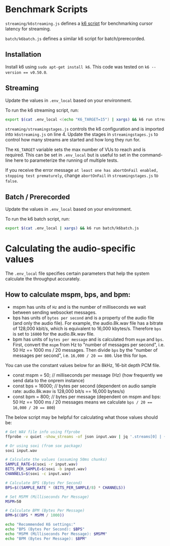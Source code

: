 # Benchmark Scripts

`streaming/k6streaming.js` defines a [k6 script](https://k6.io/docs/get-started/running-k6/) for benchmarking cursor latency for streaming.

`batch/k6batch.js` defines a similar k6 script for batch/prerecorded.

## Installation

Install k6 using `sudo apt-get install k6`. This code was tested on `k6 --version == v0.50.0`.

## Streaming

Update the values in `.env_local` based on your environment.

To run the k6 streaming script, run:

```sh
export $(cat .env_local <(echo "K6_TARGET=15") | xargs) && k6 run streaming/k6streaming.js
```

`streaming/streamingstages.js` controls the k6 configuration and is imported into `k6streaming.js` on line 4. Update the stages in `streamingstages.js` to control how many streams are started and how long they run for.

The `K6_TARGET` variable sets the max number of VUs to reach and is required.  This can be set in `.env_local` but is useful to set in the command-line here to parameterize the running of multiple tests.

If you receive the error message `at least one has abortOnFail enabled, stopping test prematurely`, change `abortOnFail` in `streamingstages.js` to `false`.


## Batch / Prerecorded

Update the values in `.env_local` based on your environment.

To run the k6 batch script, run:

```sh
export $(cat .env_local | xargs) && k6 run batch/k6batch.js
```

# Calculating the audio-specific values

The `.env_local` file specifies certain parameters that help the system calculate the throughput accurately.

## How to calculate mspm, bps, and bpm:
- mspm has units of `Hz` and is the number of milliseconds we wait between sending websocket messages.
- bps has units of `bytes per second` and is a property of the audio file (and only the audio file). For example, the audio.8k.wav file has a bitrate of 128,000 kbit/s, which is equivalent to 16,000 kbytes/s. Therefore `bps` is set to `16000` for the audio.8k.wav file.
- bpm has units of `bytes per message` and is calculated from `mspm` and `bps`. First, convert the `mspm` from Hz to "number of messages per second", i.e. 50 Hz == 1000 ms / 20 messages. Then divide `bps` by the "number of messages per second", i.e. `16,000 / 20 == 800`. Use this for `bpm`.

You can use the constant values below for an 8kHz, 16-bit depth PCM file.

- const mspm = 50; // milliseconds per message (Hz) (how frequently we send data to the onprem instance)
- const bps = 16000; // bytes per second (dependent on audio sample rate:  audio.8k.wav is 128,000 bit/s == 16,000 bytes/s)
- const bpm = 800; // bytes per message (dependent on mspm and bps:  50 Hz == 1000 ms / 20 messages means we calculate `bps / 20 == 16,000 / 20 == 800`)

The below script may be helpful for calculating what those values should be:

```sh
# Get WAV file info using ffprobe
ffprobe -v quiet -show_streams -of json input.wav | jq '.streams[0] | {sample_rate: .sample_rate, bits_per_sample: .bits_per_sample, channels: .channels}'

# Or using soxi (from sox package)
soxi input.wav

# Calculate the values (assuming 50ms chunks)
SAMPLE_RATE=$(soxi -r input.wav)
BITS_PER_SAMPLE=$(soxi -b input.wav)
CHANNELS=$(soxi -c input.wav)

# Calculate BPS (Bytes Per Second)
BPS=$((SAMPLE_RATE * (BITS_PER_SAMPLE/8) * CHANNELS))

# Set MSPM (Milliseconds Per Message)
MSPM=50

# Calculate BPM (Bytes Per Message)
BPM=$((BPS * MSPM / 1000))

echo "Recommended K6 settings:"
echo "BPS (Bytes Per Second): $BPS"
echo "MSPM (Milliseconds Per Message): $MSPM"
echo "BPM (Bytes Per Message): $BPM"
```
